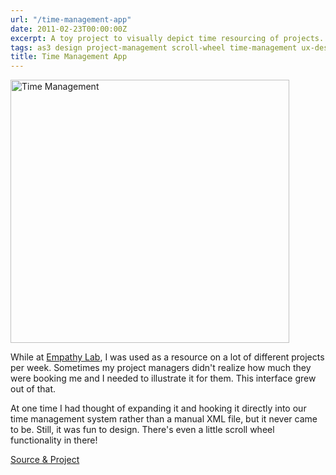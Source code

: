```yaml
---
url: "/time-management-app"
date: 2011-02-23T00:00:00Z
excerpt: A toy project to visually depict time resourcing of projects.
tags: as3 design project-management scroll-wheel time-management ux-design
title: Time Management App
---
```


<img width="446" height="421" layout="responsive" src="//labs.tomasino.org/assets/images/timemanagement.jpg" alt="Time Management"></img>

While at [Empathy Lab][], I was used as a resource on a lot of different
projects per week. Sometimes my project managers didn't realize how much
they were booking me and I needed to illustrate it for them. This
interface grew out of that.

At one time I had thought of expanding it and hooking it directly into
our time management system rather than a manual XML file, but it never
came to be. Still, it was fun to design. There's even a little scroll
wheel functionality in there!

[Source & Project][]

  [Empathy Lab]: //www.empathylab.com "Empathy Lab"
  [Source & Project]: //github.com/jamestomasino/timemanagement/
    "Source & Project"
